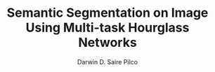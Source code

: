 ---
paperId: 13
author: Darwin D. Saire Pilco
publicationauthor: Saire Pilco, D. D
title: Semantic Segmentation on Image Using Multi-task Hourglass Networks 
pdf: Poster_Saire_Darwin.pdf
poster: --
alt: --
type: Poster
topic: Computer Vision
link: https://doi.org/10.52591/lxai201912085
conference: neurips
year: 2019
tags: neurips-2019
location: Vancouver, Canada
---
